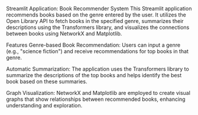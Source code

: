 Streamlit Application: Book Recommender System
This Streamlit application recommends books based on the genre entered by the user. It utilizes the Open Library API to fetch books in the specified genre, summarizes their descriptions using the Transformers library, and visualizes the connections between books using NetworkX and Matplotlib.

Features
Genre-based Book Recommendation: Users can input a genre (e.g., "science fiction") and receive recommendations for top books in that genre.

Automatic Summarization: The application uses the Transformers library to summarize the descriptions of the top books and helps identify the best book based on these summaries.

Graph Visualization: NetworkX and Matplotlib are employed to create visual graphs that show relationships between recommended books, enhancing understanding and exploration.

